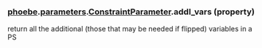 ### [phoebe](phoebe.md).[parameters](phoebe.parameters.md).[ConstraintParameter](phoebe.parameters.ConstraintParameter.md).addl_vars (property)




return all the additional (those that may be needed if flipped) variables in a PS

